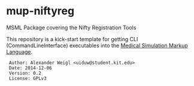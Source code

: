 # mup-niftyreg
MSML Package covering the Nifty Registration Tools

This repository is a kick-start template for getting CLI (CommandLineInterface) executables into the 
[Medical Simulation Markup Language](http://github.com/CognitionGuidedSurgery/msml).


     Author: Alexander Weigl <uiduw@student.kit.edu>
     Date: 2014-12-06
     Version: 0.2
     License: GPLv3

